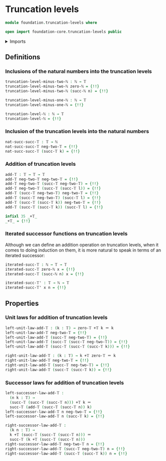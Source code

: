 # Truncation levels

```agda
module foundation.truncation-levels where

open import foundation-core.truncation-levels public
```

<details><summary>Imports</summary>

```agda
open import elementary-number-theory.natural-numbers

open import foundation.action-on-identifications-functions

open import foundation-core.function-types
open import foundation-core.identity-types
```

</details>

## Definitions

### Inclusions of the natural numbers into the truncation levels

```agda
truncation-level-minus-two-ℕ : ℕ → 𝕋
truncation-level-minus-two-ℕ zero-ℕ = {!!}
truncation-level-minus-two-ℕ (succ-ℕ n) = {!!}

truncation-level-minus-one-ℕ : ℕ → 𝕋
truncation-level-minus-one-ℕ = {!!}

truncation-level-ℕ : ℕ → 𝕋
truncation-level-ℕ = {!!}
```

### Inclusion of the truncation levels into the natural numbers

```agda
nat-succ-succ-𝕋 : 𝕋 → ℕ
nat-succ-succ-𝕋 neg-two-𝕋 = {!!}
nat-succ-succ-𝕋 (succ-𝕋 k) = {!!}
```

### Addition of truncation levels

```agda
add-𝕋 : 𝕋 → 𝕋 → 𝕋
add-𝕋 neg-two-𝕋 neg-two-𝕋 = {!!}
add-𝕋 neg-two-𝕋 (succ-𝕋 neg-two-𝕋) = {!!}
add-𝕋 neg-two-𝕋 (succ-𝕋 (succ-𝕋 l)) = {!!}
add-𝕋 (succ-𝕋 neg-two-𝕋) neg-two-𝕋 = {!!}
add-𝕋 (succ-𝕋 neg-two-𝕋) (succ-𝕋 l) = {!!}
add-𝕋 (succ-𝕋 (succ-𝕋 k)) neg-two-𝕋 = {!!}
add-𝕋 (succ-𝕋 (succ-𝕋 k)) (succ-𝕋 l) = {!!}

infixl 35 _+𝕋_
_+𝕋_ = {!!}
```

### Iterated successor functions on truncation levels

Although we can define an addition operation on truncation levels, when it comes
to doing induction on them, it is more natural to speak in terms of an iterated
successor:

```agda
iterated-succ-𝕋 : ℕ → 𝕋 → 𝕋
iterated-succ-𝕋 zero-ℕ x = {!!}
iterated-succ-𝕋 (succ-ℕ n) x = {!!}

iterated-succ-𝕋' : 𝕋 → ℕ → 𝕋
iterated-succ-𝕋' x n = {!!}
```

## Properties

### Unit laws for addition of truncation levels

```agda
left-unit-law-add-𝕋 : (k : 𝕋) → zero-𝕋 +𝕋 k ＝ k
left-unit-law-add-𝕋 neg-two-𝕋 = {!!}
left-unit-law-add-𝕋 (succ-𝕋 neg-two-𝕋) = {!!}
left-unit-law-add-𝕋 (succ-𝕋 (succ-𝕋 neg-two-𝕋)) = {!!}
left-unit-law-add-𝕋 (succ-𝕋 (succ-𝕋 (succ-𝕋 k))) = {!!}

right-unit-law-add-𝕋 : (k : 𝕋) → k +𝕋 zero-𝕋 ＝ k
right-unit-law-add-𝕋 neg-two-𝕋 = {!!}
right-unit-law-add-𝕋 (succ-𝕋 neg-two-𝕋) = {!!}
right-unit-law-add-𝕋 (succ-𝕋 (succ-𝕋 k)) = {!!}
```

### Successor laws for addition of truncation levels

```agda
left-successor-law-add-𝕋 :
  (n k : 𝕋) →
  (succ-𝕋 (succ-𝕋 (succ-𝕋 n))) +𝕋 k ＝
  succ-𝕋 (add-𝕋 (succ-𝕋 (succ-𝕋 n)) k)
left-successor-law-add-𝕋 n neg-two-𝕋 = {!!}
left-successor-law-add-𝕋 n (succ-𝕋 k) = {!!}

right-successor-law-add-𝕋 :
  (k n : 𝕋) →
  k +𝕋 (succ-𝕋 (succ-𝕋 (succ-𝕋 n))) ＝
  succ-𝕋 (k +𝕋 (succ-𝕋 (succ-𝕋 n)))
right-successor-law-add-𝕋 neg-two-𝕋 n = {!!}
right-successor-law-add-𝕋 (succ-𝕋 neg-two-𝕋) n = {!!}
right-successor-law-add-𝕋 (succ-𝕋 (succ-𝕋 k)) n = {!!}
```
